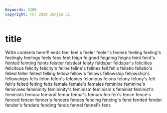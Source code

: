 ```yaml
---
Keywords: 3289
Copyright: (C) 2020 Junjie Li
---
```


# title

Write contents here!!!
eeds 
feel 
feel's 
feeler 
feeler's 
feelers 
feeling
feeling's 
feelingly 
feelings 
feels 
fees 
feet 
feign 
feigned 
feigning 
feigns
feint 
feint's 
feinted 
feinting 
feints 
feistier 
feistiest 
feisty 
feldspar 
feldspar's
felicities 
felicitous 
felicity 
felicity's 
feline 
feline's 
felines 
fell 
fell's 
fellatio
fellatio's 
felled 
feller 
fellest 
felling 
fellow 
fellow's 
fellows 
fellowship 
fellowship's
fellowships 
fells 
felon 
felon's 
felonies 
felonious 
felons 
felony 
felony's 
felt
felt's 
felted 
felting 
felts 
female 
female's 
females 
feminine 
feminine's 
feminines
femininity 
femininity's 
feminism 
feminism's 
feminist 
feminist's 
feminists 
femora 
femoral 
femur
femur's 
femurs 
fen 
fen's 
fence 
fence's 
fenced 
fencer 
fencer's 
fencers
fences 
fencing 
fencing's 
fend 
fended 
fender 
fender's 
fenders 
fending 
fends
fennel 
fennel's 
fens 
